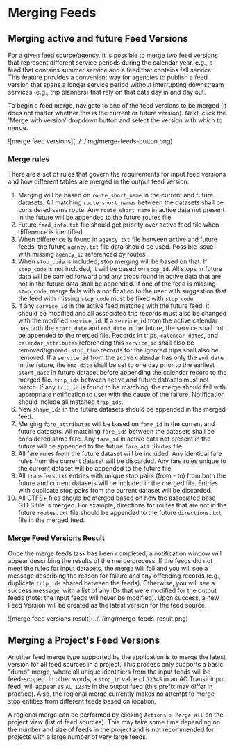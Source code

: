 # Merging Feeds

## Merging active and future Feed Versions
For a given feed source/agency, it is possible to merge two feed versions that represent different service periods during the calendar year, e.g., a feed that contains summer service and a feed that contains fall service. This feature provides a convenient way for agencies to publish a feed version that spans a longer service period without interrupting downstream services (e.g., trip planners) that rely on that data day in and day out.

To begin a feed merge, navigate to one of the feed versions to be merged (it does not matter whether this is the current or future version). Next, click the 'Merge with version' dropdown button and select the version with which to merge.
<div class="img-center">
  ![merge feed versions](../../img/merge-feeds-button.png)
</div>

### Merge rules
There are a set of rules that govern the requirements for input feed versions and how different tables are merged in the output feed version:

1. Merging will be based on `route_short_name` in the current and future datasets. All matching
  `route_short_names` between the datasets shall be considered same route. Any `route_short_name`
  in active data not present in the future will be appended to the future routes file.
1. Future `feed_info.txt` file should get priority over active feed file when difference is
  identified.
1. When difference is found in `agency.txt` file between active and future feeds, the future
  `agency.txt` file data should be used. Possible issue with missing `agency_id` referenced by routes
1. When `stop_code` is included, stop merging will be based on that. If `stop_code` is not
  included, it will be based on `stop_id`. All stops in future data will be carried forward and
  any stops found in active data that are not in the future data shall be appended. If one
  of the feed is missing `stop_code`, merge fails with a notification to the user with
  suggestion that the feed with missing `stop_code` must be fixed with `stop_code`.
1. If any `service_id` in the active feed matches with the future feed, it should be modified
  and all associated trip records must also be changed with the modified `service_id`.
  If a `service_id` from the active calendar has both the `start_date` and `end_date` in the
  future, the service shall not be appended to the merged file. Records in trips,
  `calendar_dates`, and `calendar_attributes` referencing this `service_id` shall also be
  removed/ignored. `stop_time` records for the ignored trips shall also be removed.
  If a `service_id` from the active calendar has only the `end_date` in the future, the `end_date`
  shall be set to one day prior to the earliest `start_date` in future dataset before appending
  the calendar record to the merged file.
  `trip_ids` between active and future datasets must not match. If any `trip_id` is found to be
  matching, the merge should fail with appropriate notification to user with the cause of the
  failure. Notification should include all matched `trip_ids`.
1. New `shape_ids` in the future datasets should be appended in the merged feed.
1. Merging `fare_attributes` will be based on `fare_id` in the current and future datasets. All
  matching `fare_ids` between the datasets shall be considered same fare. Any `fare_id` in active
  data not present in the future will be appended to the future `fare_attributes` file.
1. All fare rules from the future dataset will be included. Any identical fare rules from
  the current dataset will be discarded. Any fare rules unique to the current dataset will be
  appended to the future file.
1. All `transfers.txt` entries with unique stop pairs (from - to) from both the future and
  current datasets will be included in the merged file. Entries with duplicate stop pairs from
  the current dataset will be discarded.
1. All GTFS+ files should be merged based on how the associated base GTFS file is merged. For
  example, directions for routes that are not in the future `routes.txt` file should be appended
  to the future `directions.txt` file in the merged feed.

###

### Merge Feed Versions Result
Once the merge feeds task has been completed, a notification window will appear describing the results of the merge process. If the feeds did not meet the rules for input datasets, the merge will fail and you will see a message describing the reason for failure and any offending records (e.g., duplicate `trip_ids` shared between the feeds). Otherwise, you will see a success message, with a list of any IDs that were modified for the output feeds (note: the input feeds will never be modified). Upon success, a new Feed Version will be created as the latest version for the feed source.
<div class="img-center">
  ![merge feed versions result](../../img/merge-feeds-result.png)
</div>

## Merging a Project's Feed Versions
Another feed merge type supported by the application is to merge the latest version for all feed sources in a project. This process only supports a basic "dumb" merge, where all unique identifiers from the input feeds will be feed-scoped. In other words, a `stop_id` value of `12345` in an AC Transit input feed, will appear as `AC_12345` in the output feed (this prefix may differ in practice). Also, the regional merge currently makes no attempt to merge stop entities from different feeds based on location.

A regional merge can be performed by clicking `Actions > Merge all` on the project view (list of feed sources). This may take some time depending on the number and size of feeds in the project and is not recommended for projects with a large number of very large feeds.
